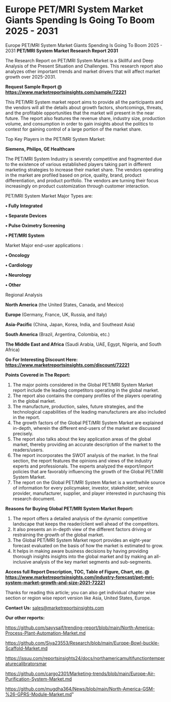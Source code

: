 # Europe PET/MRI System Market Giants Spending Is Going To Boom 2025 - 2031
Europe PET/MRI System Market Giants Spending Is Going To Boom 2025 - 2031
<strong>PET/MRI System Market Research Report 2031</strong>

The Research Report on PET/MRI System Market is a Skillful and Deep Analysis of the Present Situation and Challenges. This research report also analyzes other important trends and market drivers that will affect market growth over 2025-2031.

<strong>Request Sample Report @ <a href=https://www.marketreportsinsights.com/sample/72221>https://www.marketreportsinsights.com/sample/72221</a></strong>

This PET/MRI System market report aims to provide all the participants and the vendors will all the details about growth factors, shortcomings, threats, and the profitable opportunities that the market will present in the near future. The report also features the revenue share, industry size, production volume, and consumption in order to gain insights about the politics to contest for gaining control of a large portion of the market share.

Top Key Players in the PET/MRI System Market:

<strong>Siemens, Philips, GE Healthcare</strong>

The PET/MRI System Industry is severely competitive and fragmented due to the existence of various established players taking part in different marketing strategies to increase their market share. The vendors operating in the market are profiled based on price, quality, brand, product differentiation, and product portfolio. The vendors are turning their focus increasingly on product customization through customer interaction.

PET/MRI System Market Major Types are:

<strong>• Fully Integrated

• Separate Devices

• Pulse Oximetry Screening

• PET/MRI System</strong>

Market Major end-user applications :

<strong>• Oncology

• Cardiology

• Neurology

• Other</strong>

Regional Analysis

</u><strong><b>North America</b></strong> (the United States, Canada, and Mexico)

<strong><b>Europe </b></strong>(Germany, France, UK, Russia, and Italy)

<strong><b>Asia-Pacific</b></strong> (China, Japan, Korea, India, and Southeast Asia)

<strong><b>South America</b></strong> (Brazil, Argentina, Colombia, etc.)

<strong><b>The Middle East and Africa</b></strong> (Saudi Arabia, UAE, Egypt, Nigeria, and South Africa)

<strong>Go For Interesting Discount Here: <a href=https://www.marketreportsinsights.com/discount/72221>https://www.marketreportsinsights.com/discount/72221</a></strong>

<strong>Points Covered in The Report:</strong>
<ol>
  <li>The major points considered in the Global PET/MRI System Market report include the leading competitors operating in the global market.</li>
  <li>The report also contains the company profiles of the players operating in the global market.</li>
  <li>The manufacture, production, sales, future strategies, and the technological capabilities of the leading manufacturers are also included in the report.</li>
  <li>The growth factors of the Global PET/MRI System Market are explained in-depth, wherein the different end-users of the market are discussed precisely.</li>
  <li>The report also talks about the key application areas of the global market, thereby providing an accurate description of the market to the readers/users.</li>
  <li>The report incorporates the SWOT analysis of the market. In the final section, the report features the opinions and views of the industry experts and professionals. The experts analyzed the export/import policies that are favorably influencing the growth of the Global PET/MRI System Market.</li>
  <li>The report on the Global PET/MRI System Market is a worthwhile source of information for every policymaker, investor, stakeholder, service provider, manufacturer, supplier, and player interested in purchasing this research document.</li>
</ol>
<strong>Reasons for Buying Global PET/MRI System Market Report:</strong>

<ol>
  <li>The report offers a detailed analysis of the dynamic competitive landscape that keeps the reader/client well ahead of the competitors.</li>
  <li>It also presents an in-depth view of the different factors driving or restraining the growth of the global market.</li>
  <li>The Global PET/MRI System Market report provides an eight-year forecast evaluated on the basis of how the market is estimated to grow.</li>
  <li>It helps in making aware business decisions by having providing thorough insights insights into the global market and by making an all-inclusive analysis of the key market segments and sub-segments.</li>
</ol>
<strong>Access full Report Description, TOC, Table of Figure, Chart, etc. @ <a href=https://www.marketreportsinsights.com/industry-forecast/pet-mri-system-market-growth-and-size-2021-72221>https://www.marketreportsinsights.com/industry-forecast/pet-mri-system-market-growth-and-size-2021-72221</a></strong>


Thanks for reading this article; you can also get individual chapter wise section or region wise report version like Asia, United States, Europe.

<strong>Contact Us:</strong>
sales@marketreportsinsights.com

<strong>Our other reports:</strong>

<a href=https://github.com/sayysaif/trending-report/blob/main/North-America-Process-Plant-Automation-Market.md>https://github.com/sayysaif/trending-report/blob/main/North-America-Process-Plant-Automation-Market.md</a>

<a href=https://github.com/Siya23553/Research/blob/main/Europe-Bowl-buckle-Scaffold-Market.md>https://github.com/Siya23553/Research/blob/main/Europe-Bowl-buckle-Scaffold-Market.md</a>

<a href=https://issuu.com/reportsinsights24/docs/northamericamultifunctiontemperaturecalibratorsmar>https://issuu.com/reportsinsights24/docs/northamericamultifunctiontemperaturecalibratorsmar</a>

<a href=https://github.com/cargo2301/Marketing-trends/blob/main/Europe-Air-Purification-System-Market.md>https://github.com/cargo2301/Marketing-trends/blob/main/Europe-Air-Purification-System-Market.md</a>

<a href=https://github.com/mugdha364/News/blob/main/North-America-GSM-%26-GPRS-Module-Market.md>https://github.com/mugdha364/News/blob/main/North-America-GSM-%26-GPRS-Module-Market.md</a>"
